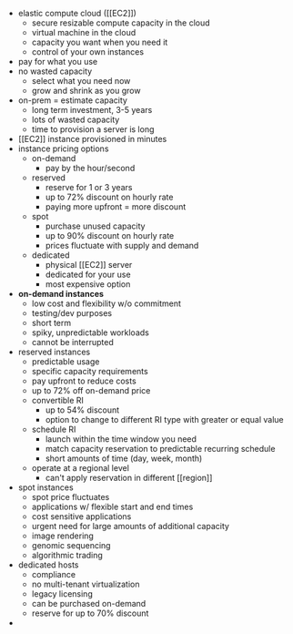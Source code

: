 - elastic compute cloud ([[EC2]])
  - secure resizable compute capacity in the cloud
  - virtual machine in the cloud
  - capacity you want when you need it
  - control of your own instances
- pay for what you use
- no wasted capacity
  - select what you need now
  - grow and shrink as you grow
- on-prem = estimate capacity
  - long term investment, 3-5 years
  - lots of wasted capacity
  - time to provision a server is long
- [[EC2]] instance provisioned in minutes
- instance pricing options
  - on-demand
    - pay by the hour/second
  - reserved
    - reserve for 1 or 3 years
    - up to 72% discount on hourly rate
    - paying more upfront = more discount
  - spot
    - purchase unused capacity
    - up to 90% discount on hourly rate
    - prices fluctuate with supply and demand
  - dedicated
    - physical [[EC2]] server
    - dedicated for your use
    - most expensive option
- **on-demand instances**
  - low cost and flexibility w/o commitment
  - testing/dev purposes
  - short term
  - spiky, unpredictable workloads
  - cannot be interrupted
- reserved instances
  - predictable usage
  - specific capacity requirements
  - pay upfront to reduce costs
  - up to 72% off on-demand price
  - convertible RI
    - up to 54% discount
    - option to change to different RI type with greater or equal value
  - schedule RI
    - launch within the time window you need
    - match capacity reservation to predictable recurring schedule
    - short amounts of time (day, week, month)
  - operate at a regional level
    - can't apply reservation in different [[region]]
- spot instances
  - spot price fluctuates
  - applications w/ flexible start and end times
  - cost sensitive applications
  - urgent need for large amounts of additional capacity
  - image rendering
  - genomic sequencing
  - algorithmic trading
- dedicated hosts
  - compliance
  - no multi-tenant virtualization
  - legacy licensing
  - can be purchased on-demand
  - reserve for up to 70% discount
- 